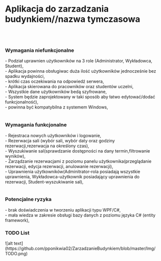 <h1>Aplikacja do zarzadzania budynkiem//nazwa tymczasowa</h1> 
<br></br>

  <h3>Wymagania niefunkcjonalne</h3>
- Podział uprawnien użytkowników na 3 role (Administrator, Wykładowca, Student),<br>
- Aplikacja powinna obsługiwac duża ilość użytkowników jednocześnie bez spadku wydajności,<br>
- krótki czas oczekiwania na odpowiedź serwera,<br>
- Aplikacja skierowana do pracowników oraz studentów uczelni,<br>
- Wszystkie dane użytkowników bedą szyfrowane,<br>
- System będzie zaprojektowany w taki sposób aby łatwo edytować/dodać funkcjonalność),<br>
- powinna być kompatybilna z systemem Windows,
<br></br>
<h3>Wymagania funkcjonalne</h3>
- Rejestraca nowych użytkowników i logowanie,<br>
- Rezerwacja sali (wybór sali, wybór daty oraz godziny rezerwacji,rezerwacja na określony czas),<br>
- Wyszukiwanie sal(sprawdzanie dostępności na dany termin,filtrowanie wyników),<br>
- Zarządzanie rezerwacjami z poziomu panelu użytkownika(przeglądanie rezerwacji, edycja rezerwacji, anulowanie rezerwacji),<Br>
- Uprawnienia użytkowników(Adminitrator-rola posiadają wszystkie uprawnienia, Wykładowca-użytkownik posiadający uprawnienia do rezerwacji, Student-wyszukiwanie sal),
 <br></br>
  <h3>Potencjalne ryzyka</h3>
- brak doświadczenia w tworzeniu aplikacji typu WPF/C#,<br>
- mała wiedza w zakresie obsługi bazy danych z poziomu języka C# (entity framework),<br>


<h3>TODO List</h3>
![alt text](https://github.com/pponikwia02/ZarzadzanieBudynkiem/blob/master/Img/TODO.png)

  
  
